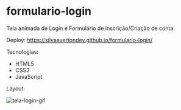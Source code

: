 # formulario-login
Tela animada de Login e Formulário de inscrição/Criação de conta.

Deploy: https://silvaevertondev.github.io/formulario-login/

Tecnologias:
* HTML5
* CSS3
* JavaScript

Layout: 

![tela-login-gif](https://github.com/silvaevertondev/formulario-login/assets/104531602/9f7ef4af-e072-4670-a1c7-9ea868f38e48)
